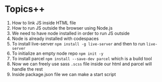 # Topics++

1. How to link JS inside HTML file
2. How to run JS outside the browser using Node.js
3. We need to have node installed in order to run JS outside
4. Node is already installed with codespaces
5. To install live-server `npm install -g live-server` and then to run `live-server`
6. To initialize an empty node repo `npm init -y`
7. To install parcel `npm install --save-dev parcel` which is a build tool
8. Now we can freely  use sass `.scss` file inside our html and parcel will handle the rest
9. Inside package.json file we can make a start script